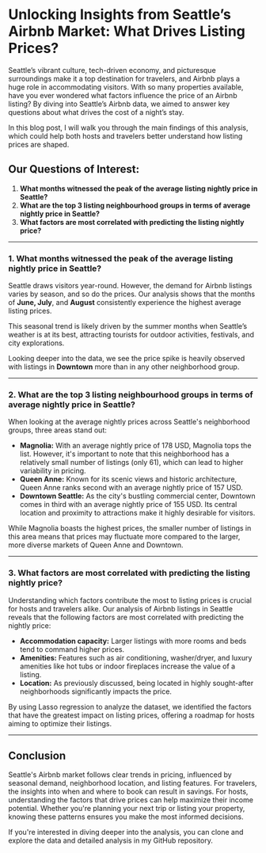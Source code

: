 # Unlocking Insights from Seattle’s Airbnb Market: What Drives Listing Prices?

Seattle’s vibrant culture, tech-driven economy, and picturesque surroundings make it a top destination for travelers, and Airbnb plays a huge role in accommodating visitors. With so many properties available, have you ever wondered what factors influence the price of an Airbnb listing? By diving into Seattle’s Airbnb data, we aimed to answer key questions about what drives the cost of a night’s stay.

In this blog post, I will walk you through the main findings of this analysis, which could help both hosts and travelers better understand how listing prices are shaped.

## Our Questions of Interest:

1. **What months witnessed the peak of the average listing nightly price in Seattle?**
2. **What are the top 3 listing neighbourhood groups in terms of average nightly price in Seattle?**
3. **What factors are most correlated with predicting the listing nightly price?**

---

### 1. What months witnessed the peak of the average listing nightly price in Seattle?

Seattle draws visitors year-round. However, the demand for Airbnb listings varies by season, and so do the prices. Our analysis shows that the months of **June, July**, and **August** consistently experience the highest average listing prices.

This seasonal trend is likely driven by the summer months when Seattle’s weather is at its best, attracting tourists for outdoor activities, festivals, and city explorations.

Looking deeper into the data, we see the price spike is heavily observed with listings in **Downtown** more than in any other neighborhood group.

---

### 2. What are the top 3 listing neighbourhood groups in terms of average nightly price in Seattle?

When looking at the average nightly prices across Seattle's neighborhood groups, three areas stand out:

- **Magnolia:** With an average nightly price of 178 USD, Magnolia tops the list. However, it's important to note that this neighborhood has a relatively small number of listings (only 61), which can lead to higher variability in pricing.
- **Queen Anne:** Known for its scenic views and historic architecture, Queen Anne ranks second with an average nightly price of 157 USD.
- **Downtown Seattle:** As the city's bustling commercial center, Downtown comes in third with an average nightly price of 155 USD. Its central location and proximity to attractions make it highly desirable for visitors.

While Magnolia boasts the highest prices, the smaller number of listings in this area means that prices may fluctuate more compared to the larger, more diverse markets of Queen Anne and Downtown.

---

### 3. What factors are most correlated with predicting the listing nightly price?

Understanding which factors contribute the most to listing prices is crucial for hosts and travelers alike. Our analysis of Airbnb listings in Seattle reveals that the following factors are most correlated with predicting the nightly price:

- **Accommodation capacity:** Larger listings with more rooms and beds tend to command higher prices.
- **Amenities:** Features such as air conditioning, washer/dryer, and luxury amenities like hot tubs or indoor fireplaces increase the value of a listing.
- **Location:** As previously discussed, being located in highly sought-after neighborhoods significantly impacts the price.

By using Lasso regression to analyze the dataset, we identified the factors that have the greatest impact on listing prices, offering a roadmap for hosts aiming to optimize their listings.

---

## Conclusion

Seattle's Airbnb market follows clear trends in pricing, influenced by seasonal demand, neighborhood location, and listing features. For travelers, the insights into when and where to book can result in savings. For hosts, understanding the factors that drive prices can help maximize their income potential. Whether you're planning your next trip or listing your property, knowing these patterns ensures you make the most informed decisions.

If you're interested in diving deeper into the analysis, you can clone and explore the data and detailed analysis in my GitHub repository.
